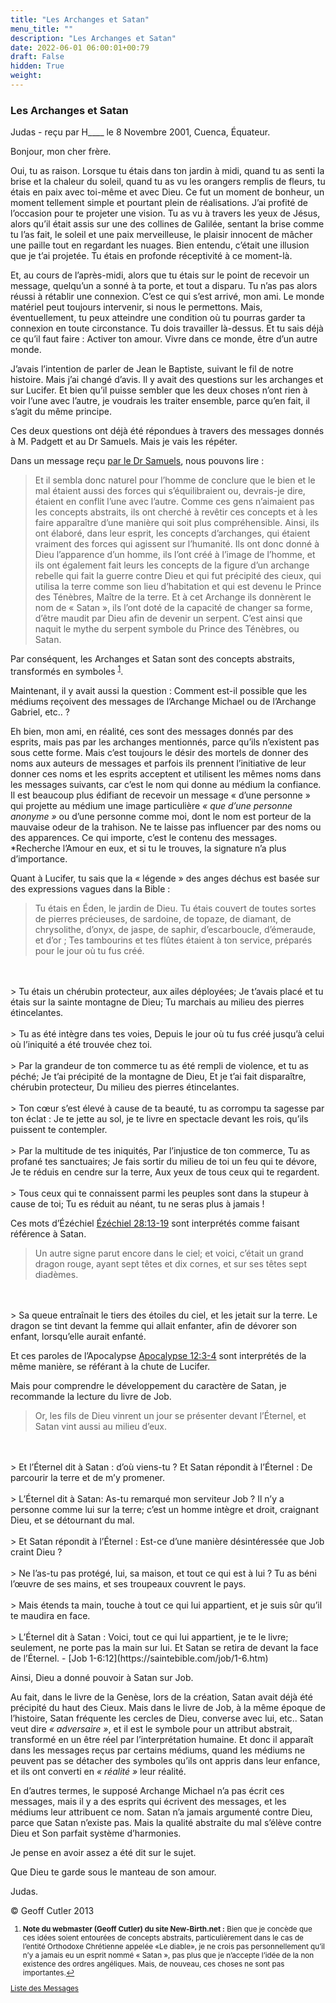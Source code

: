 ```yaml
---
title: "Les Archanges et Satan"
menu_title: ""
description: "Les Archanges et Satan"
date: 2022-06-01 06:00:01+00:79
draft: False
hidden: True
weight:
---
```

### Les Archanges et Satan

Judas - reçu par H____ le 8 Novembre 2001, Cuenca, Équateur.

Bonjour, mon cher frère.

Oui, tu as raison. Lorsque tu étais dans ton jardin à midi, quand tu as senti la brise et la chaleur du soleil, quand tu as vu les orangers remplis de fleurs, tu étais en paix avec toi-même et avec Dieu. Ce fut un moment de bonheur, un moment tellement simple et pourtant plein de réalisations. J’ai profité de l’occasion pour te projeter une vision. Tu as vu à travers les yeux de Jésus, alors qu’il était assis sur une des collines de Galilée, sentant la brise comme tu l’as fait, le soleil et une paix merveilleuse, le plaisir innocent de mâcher une paille tout en regardant les nuages. Bien entendu, c’était une illusion que je t’ai projetée. Tu étais en profonde réceptivité à ce moment-là.

Et, au cours de l’après-midi, alors que tu étais sur le point de recevoir un message, quelqu’un a sonné à ta porte, et tout a disparu. Tu n’as pas alors réussi à rétablir une connexion. C’est ce qui s’est arrivé, mon ami. Le monde matériel peut toujours intervenir, si nous le permettons. Mais, éventuellement, tu peux atteindre une condition où tu pourras garder ta connexion en toute circonstance. Tu dois travailler là-dessus. Et tu sais déjà ce qu’il faut faire : Activer ton amour. Vivre dans ce monde, être d’un autre monde.

J’avais l’intention de parler de Jean le Baptiste, suivant le fil de notre histoire. Mais j’ai changé d’avis. Il y avait des questions sur les archanges et sur Lucifer. Et bien qu’il puisse sembler que les deux choses n’ont rien à voir l’une avec l’autre, je voudrais les traiter ensemble, parce qu’en fait, il s’agit du même principe.

Ces deux questions ont déjà été répondues à travers des messages donnés à M. Padgett et au Dr Samuels. Mais je vais les répéter.

Dans un message reçu [par le Dr Samuels](/fr-samuels-messages/fr-revelations/fr-rev-45-1955-4-20-45-samuels-jesus/), nous pouvons lire :

> Et il sembla donc naturel pour l’homme de conclure que le bien et le mal étaient aussi des forces qui s’équilibraient ou, devrais-je dire, étaient en conflit l’une avec l’autre. Comme ces gens n’aimaient pas les concepts abstraits, ils ont cherché  à revêtir ces concepts et à les faire apparaître d’une manière qui soit plus compréhensible. Ainsi, ils ont élaboré, dans leur esprit, les concepts d’archanges, qui étaient vraiment des forces qui agissent sur l’humanité. Ils ont donc donné à Dieu l’apparence d’un homme, ils l’ont créé à l’image de l’homme, et ils ont également fait leurs les concepts de la figure d’un archange rebelle qui fait la guerre contre Dieu et qui fut précipité des cieux, qui utilisa la terre comme son lieu d’habitation et qui est devenu le Prince des Ténèbres, Maître de la terre. Et à cet Archange ils donnèrent le nom de « Satan », ils l’ont doté de la capacité de changer sa forme, d’être maudit par Dieu afin de devenir un serpent. C’est ainsi que naquit le mythe du serpent symbole du Prince des Ténèbres, ou Satan.

Par conséquent, les Archanges et Satan sont des concepts abstraits, transformés en symboles <sup id="a1">[1](#f1)</sup>.

Maintenant, il y avait aussi la question : Comment est-il possible que les médiums reçoivent des messages de l’Archange Michael ou de l’Archange Gabriel, etc.. ?

Eh bien, mon ami, en réalité, ces sont des messages donnés par des esprits, mais pas par les archanges mentionnés, parce qu’ils n’existent pas sous cette forme. Mais c’est toujours le désir des mortels de donner des noms aux auteurs de messages et parfois ils prennent l’initiative de leur donner ces noms et les esprits acceptent et utilisent les mêmes noms dans les messages suivants, car c’est le nom qui donne au médium la confiance. Il est beaucoup plus édifiant de recevoir un message « d’une personne » qui projette au médium une image particulière *« que d’une personne anonyme »* ou d’une personne comme moi, dont le nom est porteur de la mauvaise odeur de la trahison. Ne te laisse pas influencer par des noms ou des apparences. Ce qui importe, c’est le contenu des messages. *Recherche l’Amour en eux, et si tu le trouves, la signature n’a plus d’importance.

Quant à Lucifer, tu sais que la « légende » des anges déchus est basée sur des  expressions vagues dans la Bible :

> Tu étais en Éden, le jardin de Dieu. Tu étais couvert de toutes sortes de pierres précieuses, de sardoine, de topaze, de diamant, de chrysolithe, d’onyx, de jaspe, de saphir, d’escarboucle, d’émeraude, et d’or ; Tes tambourins et tes flûtes étaient à ton service, préparés pour le jour où tu fus créé.
<br>
<br>
> Tu étais un chérubin protecteur, aux ailes déployées; Je t’avais placé et tu étais sur la sainte montagne de Dieu; Tu marchais au milieu des pierres étincelantes.
<br>
<br>
> Tu as été intègre dans tes voies, Depuis le jour où tu fus créé jusqu’à celui où l’iniquité a été trouvée chez toi.
<br>
<br>
> Par la grandeur de ton commerce tu as été rempli de violence, et tu as péché; Je t’ai précipité de la montagne de Dieu, Et je t’ai fait disparaître, chérubin protecteur, Du milieu des pierres étincelantes.
<br>
<br>
> Ton cœur s’est élevé à cause de ta beauté, tu as corrompu ta sagesse par ton éclat : Je te jette au sol, je te livre en spectacle devant les rois, qu’ils puissent te contempler.
<br>
<br>
> Par la multitude de tes iniquités, Par l’injustice de ton commerce, Tu as profané tes sanctuaires; Je fais sortir du milieu de toi un feu qui te dévore, Je te réduis en cendre sur la terre, Aux yeux de tous ceux qui te regardent.
<br>
<br>
> Tous ceux qui te connaissent parmi les peuples sont dans la stupeur à cause de toi; Tu es réduit au néant, tu ne seras plus à jamais !

Ces mots d’Ézéchiel [Ézéchiel 28:13-19](https://saintebible.com/ezekiel/28-13.htm) sont interprétés comme faisant référence à Satan.

> Un autre signe parut encore dans le ciel; et voici, c’était un grand dragon rouge, ayant sept têtes et dix cornes, et sur ses têtes sept diadèmes.
<br>
<br>
> Sa queue entraînait le tiers des étoiles du ciel, et les jetait sur la terre. Le dragon se tint devant la femme qui allait enfanter, afin de dévorer son enfant, lorsqu’elle aurait enfanté.

Et ces paroles de l’Apocalypse [Apocalypse 12:3-4](https://saintebible.com/revelation/12-3.htm) sont interprétés de la même manière, se référant à la chute de Lucifer.

Mais pour comprendre le développement du caractère de Satan, je recommande la lecture du livre de Job.

> Or, les fils de Dieu vinrent un jour se présenter devant l’Éternel, et Satan vint aussi au milieu d’eux.
<br>
<br>
> Et l’Éternel dit à Satan : d’où viens-tu ? Et Satan répondit à l’Éternel : De parcourir la terre et de m’y promener.
<br>
<br>
> L’Éternel dit à Satan: As-tu remarqué mon serviteur Job ? Il n’y a personne comme lui sur la terre; c’est un homme intègre et droit, craignant Dieu, et se détournant du mal.
<br>
<br>
> Et Satan répondit à l’Éternel : Est-ce d’une manière désintéressée que Job craint Dieu ?
<br>
<br>
> Ne l’as-tu pas protégé, lui, sa maison, et tout ce qui est à lui ? Tu as béni l’œuvre de ses mains, et ses troupeaux couvrent le pays.
<br>
<br>
> Mais étends ta main, touche à tout ce qui lui appartient, et je suis sûr qu’il te maudira en face.
<br>
<br>
> L’Éternel dit à Satan : Voici, tout ce qui lui appartient, je te le livre; seulement, ne porte pas la main sur lui.  Et Satan se retira de devant la face de l’Éternel. - [Job 1-6:12](https://saintebible.com/job/1-6.htm)

Ainsi, Dieu a donné pouvoir à Satan sur Job.

Au fait, dans le livre de la Genèse, lors de la création, Satan avait déjà été précipité du haut des Cieux. Mais dans le livre de Job, à la même époque de l’histoire, Satan fréquente les cercles de Dieu, converse avec lui, etc.. Satan veut dire *« adversaire »*, et il est le symbole pour un attribut abstrait, transformé en un être réel par l’interprétation humaine. Et donc il apparaît dans les messages reçus par certains médiums, quand les médiums ne peuvent  pas se détacher des symboles qu’ils ont appris dans leur enfance, et ils ont converti en *« réalité »* leur réalité.

En d’autres termes, le supposé Archange Michael n’a pas écrit ces messages, mais il y a des esprits qui écrivent des messages, et les médiums leur attribuent ce nom. Satan n’a jamais argumenté contre Dieu, parce que Satan n’existe pas. Mais la qualité abstraite du mal s’élève contre Dieu et Son parfait système d’harmonies.

Je pense en avoir assez a été dit sur le sujet.

Que Dieu te garde sous le manteau de son amour.

Judas.

© Geoff Cutler 2013
<small>

1. <large id="f1"> **Note du webmaster (Geoff Cutler) du site New-Birth.net :** Bien que je concède que ces idées soient entourées de concepts abstraits, particulièrement dans le cas de l’entité Orthodoxe Chrétienne appelée «Le diable», je ne crois pas personnellement qu’il n’y a jamais eu un esprit nommé « Satan », pas plus que je n’accepte l’idée de la non existence des ordres angéliques. Mais, de nouveau, ces choses ne sont pas importantes.[↩](#a1)

[Liste des Messages](/fr-contemporary-messages/fr-contemporary-messages-by-date-order/fr-contemporary-messages-2001)
